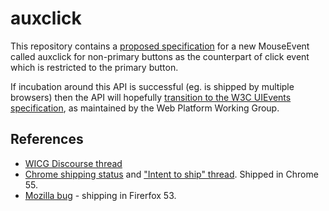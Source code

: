 # auxclick
This repository contains a [proposed specification](https://wicg.github.io/auxclick/) for a new MouseEvent called auxclick for non-primary buttons as the counterpart of click event which is restricted to the primary button.

If incubation around this API is successful (eg. is shipped by multiple browsers) then the API will hopefully [transition to the W3C UIEvents specification](https://github.com/w3c/uievents/issues/107), as maintained by the Web Platform Working Group.

## References
* [WICG Discourse thread](https://discourse.wicg.io/t/new-event-for-non-primary-button-click/1527)
* [Chrome shipping status](https://www.chromestatus.com/feature/5663174342737920) and ["Intent to ship" thread](https://groups.google.com/a/chromium.org/forum/#!topic/blink-dev/R8OehqGJzt0).  Shipped in Chrome 55.
* [Mozilla bug](https://bugzilla.mozilla.org/show_bug.cgi?id=1304044) - shipping in Firerfox 53.
